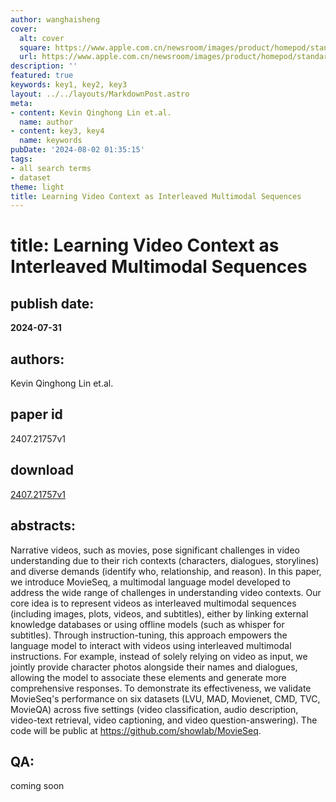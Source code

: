 ```yaml
---
author: wanghaisheng
cover:
  alt: cover
  square: https://www.apple.com.cn/newsroom/images/product/homepod/standard/Apple-HomePod-hero-230118_big.jpg.large_2x.jpg
  url: https://www.apple.com.cn/newsroom/images/product/homepod/standard/Apple-HomePod-hero-230118_big.jpg.large_2x.jpg
description: ''
featured: true
keywords: key1, key2, key3
layout: ../../layouts/MarkdownPost.astro
meta:
- content: Kevin Qinghong Lin et.al.
  name: author
- content: key3, key4
  name: keywords
pubDate: '2024-08-02 01:35:15'
tags:
- all search terms
- dataset
theme: light
title: Learning Video Context as Interleaved Multimodal Sequences
---
```


# title: Learning Video Context as Interleaved Multimodal Sequences 
## publish date: 
**2024-07-31** 
## authors: 
  Kevin Qinghong Lin et.al. 
## paper id
2407.21757v1
## download
[2407.21757v1](http://arxiv.org/abs/2407.21757v1)
## abstracts:
Narrative videos, such as movies, pose significant challenges in video understanding due to their rich contexts (characters, dialogues, storylines) and diverse demands (identify who, relationship, and reason). In this paper, we introduce MovieSeq, a multimodal language model developed to address the wide range of challenges in understanding video contexts. Our core idea is to represent videos as interleaved multimodal sequences (including images, plots, videos, and subtitles), either by linking external knowledge databases or using offline models (such as whisper for subtitles). Through instruction-tuning, this approach empowers the language model to interact with videos using interleaved multimodal instructions. For example, instead of solely relying on video as input, we jointly provide character photos alongside their names and dialogues, allowing the model to associate these elements and generate more comprehensive responses. To demonstrate its effectiveness, we validate MovieSeq's performance on six datasets (LVU, MAD, Movienet, CMD, TVC, MovieQA) across five settings (video classification, audio description, video-text retrieval, video captioning, and video question-answering). The code will be public at https://github.com/showlab/MovieSeq.
## QA:
coming soon
